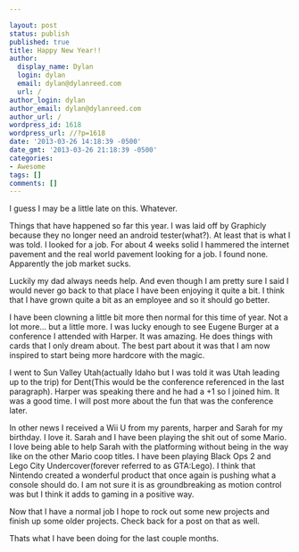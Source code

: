 ```yaml
---

layout: post
status: publish
published: true
title: Happy New Year!!
author:
  display_name: Dylan
  login: dylan
  email: dylan@dylanreed.com
  url: /
author_login: dylan
author_email: dylan@dylanreed.com
author_url: /
wordpress_id: 1618
wordpress_url: //?p=1618
date: '2013-03-26 14:18:39 -0500'
date_gmt: '2013-03-26 21:18:39 -0500'
categories:
- Awesome
tags: []
comments: []
---
```


I guess I may be a little late on this. Whatever.

Things that have happened so far this year. I was laid off by Graphicly because they no longer need an android tester(what?). At least that is what I was told. I looked for a job. For about 4 weeks solid I hammered the internet pavement and the real world pavement looking for a job. I found none. Apparently the job market sucks.

Luckily my dad always needs help. And even though I am pretty sure I said I would never go back to that place I have been enjoying it quite a bit. I think that I have grown quite a bit as an employee and so it should go better.

I have been clowning a little bit more then normal for this time of year. Not a lot more... but a little more. I was lucky enough to see Eugene Burger at a conference I attended with Harper. It was amazing. He does things with cards that I only dream about. The best part about it was that I am now inspired to start being more hardcore with the magic.

I went to Sun Valley Utah(actually Idaho but I was told it was Utah leading up to the trip) for Dent(This would be the conference referenced in the last paragraph). Harper was speaking there and he had a +1 so I joined him. It was a good time. I will post more about the fun that was the conference later.

In other news I received a Wii U from my parents, harper and Sarah for my birthday. I love it. Sarah and I have been playing the shit out of some Mario. I love being able to help Sarah with the platforming without being in the way like on the other Mario coop titles. I have been playing Black Ops 2 and Lego City Undercover(forever referred to as GTA:Lego). I think that Nintendo created a wonderful product that once again is pushing what a console should do. I am not sure it is as groundbreaking as motion control was but I think it adds to gaming in a positive way.

Now that I have a normal job I hope to rock out some new projects and finish up some older projects. Check back for a post on that as well.

Thats what I have been doing for the last couple months.

 
